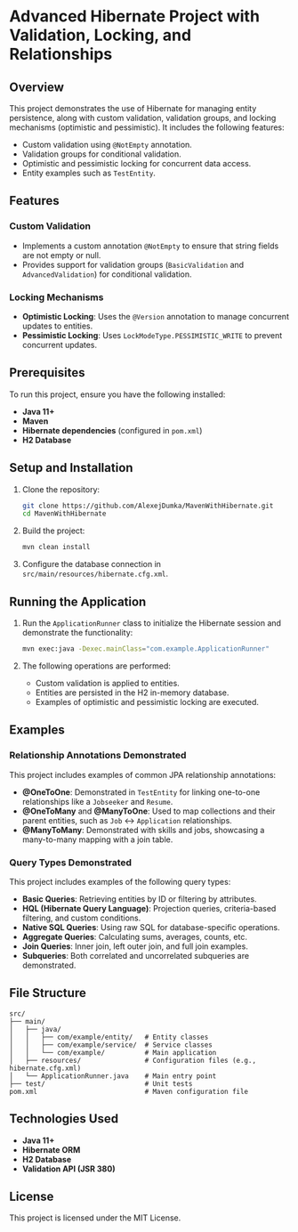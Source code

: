 # Advanced Hibernate Project with Validation, Locking, and Relationships

## Overview
This project demonstrates the use of Hibernate for managing entity persistence, along with custom validation, validation groups, and locking mechanisms (optimistic and pessimistic). It includes the following features:

- Custom validation using `@NotEmpty` annotation.
- Validation groups for conditional validation.
- Optimistic and pessimistic locking for concurrent data access.
- Entity examples such as `TestEntity`.

## Features

### Custom Validation
- Implements a custom annotation `@NotEmpty` to ensure that string fields are not empty or null.
- Provides support for validation groups (`BasicValidation` and `AdvancedValidation`) for conditional validation.

### Locking Mechanisms
- **Optimistic Locking**: Uses the `@Version` annotation to manage concurrent updates to entities.
- **Pessimistic Locking**: Uses `LockModeType.PESSIMISTIC_WRITE` to prevent concurrent updates.

## Prerequisites
To run this project, ensure you have the following installed:

- **Java 11+**
- **Maven**
- **Hibernate dependencies** (configured in `pom.xml`)
- **H2 Database**

## Setup and Installation
1. Clone the repository:
   ```bash
   git clone https://github.com/AlexejDumka/MavenWithHibernate.git
   cd MavenWithHibernate
   ```

2. Build the project:
   ```bash
   mvn clean install
   ```

3. Configure the database connection in `src/main/resources/hibernate.cfg.xml`.

## Running the Application
1. Run the `ApplicationRunner` class to initialize the Hibernate session and demonstrate the functionality:

   ```bash
   mvn exec:java -Dexec.mainClass="com.example.ApplicationRunner"
   ```

2. The following operations are performed:
    - Custom validation is applied to entities.
    - Entities are persisted in the H2 in-memory database.
    - Examples of optimistic and pessimistic locking are executed.

## Examples

### Relationship Annotations Demonstrated
This project includes examples of common JPA relationship annotations:
- **@OneToOne**: Demonstrated in `TestEntity` for linking one-to-one relationships like a `Jobseeker` and `Resume`.
- **@OneToMany** and **@ManyToOne**: Used to map collections and their parent entities, such as `Job` ↔ `Application` relationships.
- **@ManyToMany**: Demonstrated with skills and jobs, showcasing a many-to-many mapping with a join table.



### Query Types Demonstrated
This project includes examples of the following query types:
- **Basic Queries**: Retrieving entities by ID or filtering by attributes.
- **HQL (Hibernate Query Language)**: Projection queries, criteria-based filtering, and custom conditions.
- **Native SQL Queries**: Using raw SQL for database-specific operations.
- **Aggregate Queries**: Calculating sums, averages, counts, etc.
- **Join Queries**: Inner join, left outer join, and full join examples.
- **Subqueries**: Both correlated and uncorrelated subqueries are demonstrated.


## File Structure
```plaintext
src/
├── main/
│   ├── java/
│   │   ├── com/example/entity/   # Entity classes
│   │   ├── com/example/service/  # Service classes
│   │   └── com/example/          # Main application
│   ├── resources/                # Configuration files (e.g., hibernate.cfg.xml)
│   └── ApplicationRunner.java    # Main entry point
├── test/                         # Unit tests
pom.xml                           # Maven configuration file
```

## Technologies Used
- **Java 11+**
- **Hibernate ORM**
- **H2 Database**
- **Validation API (JSR 380)**

## License
This project is licensed under the MIT License.
